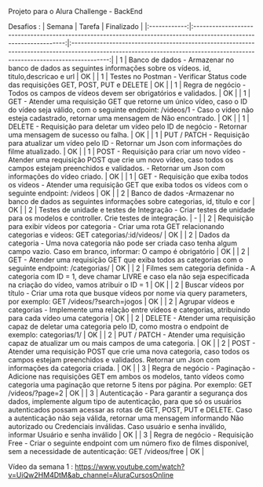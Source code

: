 Projeto para o Alura Challenge - BackEnd

Desafios : 
|  Semana   |                                        Tarefa                                                                    |                                             Finalizado                                                                                                                     |
|:------------:|:-------------------------------------------------------------------------------------------------------------------:|:------------------------------------------------------------------------------------------------------------------------------------------------------------------------:|
| 1 | Banco de dados - Armazenar no banco de dados as seguintes informações sobre os vídeos. id, titulo,descricao e url              | OK                                             |
| 1 | Testes no Postman - Verificar Status code das requisições GET, POST, PUT e DELETE                                              | OK                                             |
| 1 | Regra de negócio - Todos os campos de vídeos devem ser obrigatórios e validados.                                              | OK                                             |
| 1 | GET - Atender uma requisição GET que retorne um único vídeo, caso o ID do vídeo seja válido, com o seguinte endpoint:  /videos/1 - Caso o vídeo não esteja cadastrado, retornar uma mensagem de Não encontrado.                                          | OK                                             |
| 1 | DELETE - Requisição para deletar um vídeo pelo ID de negócio - Retornar uma mensagem de sucesso ou falha.                     | OK                                             |
| 1 | PUT / PATCH - Requisição para atualizar um vídeo pelo ID - Retornar um Json com informações do filme atualizado.               | OK                                             |
| 1 | POST - Requisição para criar um novo vídeo - Atender uma requisição POST que crie um novo vídeo, caso todos os campos estejam preenchidos e validados. - Retornar um Json com informações do vídeo criado.                                           | OK                                             |
| 1 | GET - Requisição que exiba todos os videos - Atender uma requisição GET que exiba todos os vídeos com o seguinte endpoint: /videos                                         | OK                                             |
| 2 | Banco de dados -Armazenar no banco de dados as seguintes informações sobre categorias, id, titulo e cor              | OK                                             |
| 2 | Testes de unidade e testes de Integração - Criar testes de unidade para os modelos e controller. Crie testes de integração.                                            | -                                            |
| 2 | Requisição para exibir vídeos por categoria - Criar uma rota GET relacionando categorias e videos: GET categorias/:id/videos/                                            | OK                                             |
| 2 | Dados da categoria - Uma nova categoria não pode ser criada caso tenha algum campo vazio. Caso em branco, informar: O campo é obrigatório                                    | OK                                             |
| 2 | GET - Atender uma requisição GET que exiba todos as categorias com o seguinte endpoint: /categorias/                     | OK                                             |
| 2 | Filmes sem categoria definida - A categoria com ID = 1, deve chamar LIVRE e caso ela não seja especificada na criação do vídeo, vamos atribuir o ID = 1               | OK                                             |
| 2 | Buscar vídeos por título - Criar uma rota que busque vídeos por nome via query parameters, por exemplo: GET /videos/?search=jogos                                           | OK                                             |
| 2 | Agrupar vídeos e categorias - Implemente uma relação entre vídeos e categorias, atribuindo para cada vídeo uma categoria                                       | OK                                             |
| 2 | DELETE - Atender uma requisição capaz de deletar uma categoria pelo ID, como mostra o endpoint de exemplo: categorias/1/                     | OK                                             |
| 2 | PUT / PATCH - Atender uma requisição capaz de atualizar um ou mais campos de uma categoria.               | OK                                             |
| 2 | POST - Atender uma requisição POST que crie uma nova categoria, caso todos os campos estejam preenchidos e validados. Retornar um Json com informações da categoria criada.                                      | OK                                             |
| 3 | Regra de negócio - Paginação -  Adicione nas requisições GET em ambos os modelos, tanto vídeos como categoria uma paginação que retorne 5 itens por página. Por exemplo: GET /videos/?page=2                  | OK                                             |
| 3 | Autenticação - Para garantir a segurança dos dados, implemente algum tipo de autenticação, para que só os usuários autenticados possam acessar as rotas de GET, POST, PUT e DELETE. Caso a autenticação não seja válida, retornar uma mensagem informando Não autorizado ou Credenciais inválidas. Caso usuário e senha inválido, informar Usuário e senha inválido               | OK                                             |
| 3 | Regra de negócio - Requisição Free - Criar o seguinte endpoint com um número fixo de filmes disponível, sem a necessidade de autenticação: GET /videos/free                                      | OK                                             |


Vídeo da semana 1 : 
https://www.youtube.com/watch?v=UiQw2HM4DtM&ab_channel=AluraCursosOnline